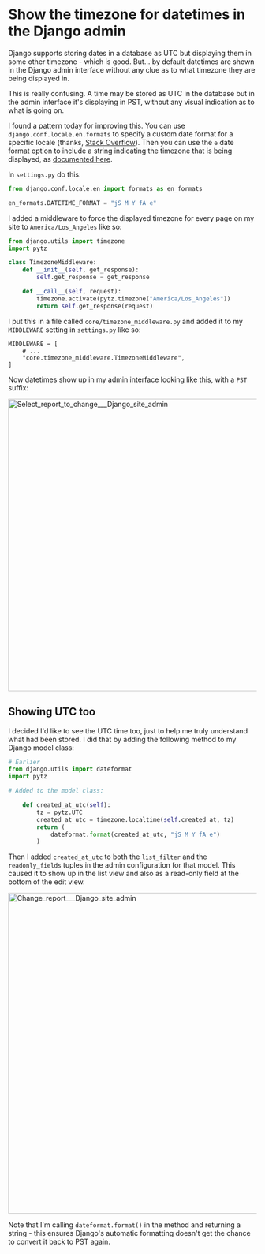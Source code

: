 # Show the timezone for datetimes in the Django admin

Django supports storing dates in a database as UTC but displaying them in some other timezone - which is good. But... by default datetimes are shown in the Django admin interface without any clue as to what timezone they are being displayed in.

This is really confusing. A time may be stored as UTC in the database but in the admin interface it's displaying in PST, without any visual indication as to what is going on.

I found a pattern today for improving this. You can use `django.conf.locale.en.formats` to specify a custom date format for a specific locale (thanks, [Stack Overflow](https://stackoverflow.com/a/32355642)). Then you can use the `e` date format option to include a string indicating the timezone that is being displayed, as [documented here](https://docs.djangoproject.com/en/3.1/ref/templates/builtins/#date).

In `settings.py` do this:

```python
from django.conf.locale.en import formats as en_formats

en_formats.DATETIME_FORMAT = "jS M Y fA e"
```

I added a middleware to force the displayed timezone for every page on my site to `America/Los_Angeles` like so:

```python
from django.utils import timezone
import pytz

class TimezoneMiddleware:
    def __init__(self, get_response):
        self.get_response = get_response

    def __call__(self, request):
        timezone.activate(pytz.timezone("America/Los_Angeles"))
        return self.get_response(request)
```
I put this in a file called `core/timezone_middleware.py` and added it to my `MIDDLEWARE` setting in `settings.py` like so:
```
MIDDLEWARE = [
    # ...
    "core.timezone_middleware.TimezoneMiddleware",
]
```
Now datetimes show up in my admin interface looking like this, with a `PST` suffix:

<img width="593" alt="Select_report_to_change___Django_site_admin" src="https://user-images.githubusercontent.com/9599/109755937-c4fd1600-7b9b-11eb-9c65-f84bbb84ed21.png">

## Showing UTC too

I decided I'd like to see the UTC time too, just to help me truly understand what had been stored. I did that by adding the following method to my Django model class:

```python
# Earlier
from django.utils import dateformat
import pytz

# Added to the model class:

    def created_at_utc(self):
        tz = pytz.UTC
        created_at_utc = timezone.localtime(self.created_at, tz)
        return (
            dateformat.format(created_at_utc, "jS M Y fA e")
        )
```
Then I added `created_at_utc` to both the `list_filter` and the `readonly_fields` tuples in the admin configuration for that model. This caused it to show up in the list view and also as a read-only field at the bottom of the edit view.

<img width="651" alt="Change_report___Django_site_admin" src="https://user-images.githubusercontent.com/9599/109756379-afd4b700-7b9c-11eb-8bc4-acb168c53943.png">

Note that I'm calling `dateformat.format()` in the method and returning a string - this ensures Django's automatic formatting doesn't get the chance to convert it back to PST again.
